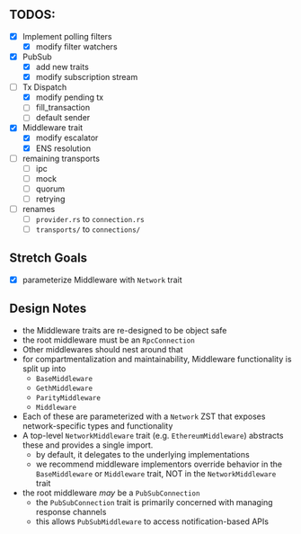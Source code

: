 ## TODOS:

- [x] Implement polling filters
  - [x] modify filter watchers
- [x] PubSub
  - [x] add new traits
  - [x] modify subscription stream
- [ ] Tx Dispatch
  - [x] modify pending tx
  - [ ] fill_transaction
  - [ ] default sender
- [x] Middleware trait
  - [x] modify escalator
  - [x] ENS resolution
- [ ] remaining transports
  - [ ] ipc
  - [ ] mock
  - [ ] quorum
  - [ ] retrying
- [ ] renames
  - [ ] `provider.rs` to `connection.rs`
  - [ ] `transports/` to `connections/`

## Stretch Goals

- [x] parameterize Middleware with `Network` trait

## Design Notes

- the Middleware traits are re-designed to be object safe
- the root middleware must be an `RpcConnection`
- Other middlewares should nest around that
- for compartmentalization and maintainability, Middleware functionality is
  split up into
  - `BaseMiddleware`
  - `GethMiddleware`
  - `ParityMiddleware`
  - `Middleware`
- Each of these are parameterized with a `Network` ZST that exposes
  network-specific types and functionality
- A top-level `NetworkMiddleware` trait (e.g. `EthereumMiddleware`) abstracts
  these and provides a single import.
  - by default, it delegates to the underlying implementations
  - we recommend middleware implementors override behavior in the
  `BaseMiddleware` or `Middleware` trait, NOT in the `NetworkMiddleware` trait
- the root middleware _may_ be a `PubSubConnection`
  - the `PubSubConnection` trait is primarily concerned with managing response
    channels
  - this allows `PubSubMiddleware` to access notification-based APIs
